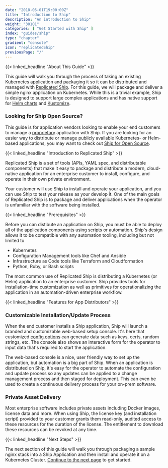 ```yaml
---
date: "2018-05-01T19:00:00Z"
title: "Introduction to Ship"
description: "An introduction to Ship"
weight: "30101"
categories: [ "Get Started with Ship" ]
index: "guides/ship"
type: "chapter"
gradient: "console"
icon: "replicatedShip"
previousPage: "/"
---
```


{{< linked_headline "About This Guide" >}}

This guide will walk you through the process of taking an existing Kubernetes application and packaging it so it can be distributed and managed with [Replicated Ship](https://www.replicated.com/ship). For this guide, we will package and deliver a simple nginx application on Kubernetes. While this is a trivial example, Ship is designed to support large complex applications and has native support for [Helm charts](https://helm.sh) and [Kustomize](https://kustomize.io).

### Looking for Ship Open Source?

This guide is for application vendors looking to enable your end customers to manage a [proprietary](#features-for-app-maintainers) application with Ship. If you are looking for an easier way to distribute or manage publicly available Kubernetes- or Helm-based applications, you may want to check out [Ship for Open Source](https://www.replicated.com/ship/oss).


{{< linked_headline "Introduction to Replicated Ship" >}}

Replicated Ship is a set of tools (APIs, YAML spec, and distributable components) that make it easy to package and distribute a modern, cloud-native application for an enterprise customer to install, configure, and operate in their own private environment.

Your customer will use Ship to install and operate your application, and you can use Ship to test your release as your develop it. One of the main goals of Replicated Ship is to package and deliver applications when the operator is unfamiliar with the software being installed.

{{< linked_headline "Prerequisites" >}}

Before you can distibute an application on Ship, you must be able to deploy all of the application components using scripts or automation. Ship's design allows it to be compatible with any automation tooling, including but not limited to

- Kubernetes
- Configuration Management tools like Chef and Ansible
- Infrastructure as Code tools like Terraform and Cloudformation
- Python, Ruby, or Bash scripts

The most common use of Replicated Ship is distributing a Kubernetes (or Helm) application to an enterprise customer. Ship provides tools for installation-time customization as well as primitives for operationalizing the application in an automation-driven enterprise workflow.

{{< linked_headline "Features for App Distributors" >}}

### Customizable Installation/Update Process

When the end customer installs a Ship application, Ship will launch a branded and customizable web-based setup console. It's here that customized [config options](/docs/ship/config/overview) can generate data such as keys, certs, random strings, etc. The console also shows an interactive form for the operator to input data that's required to start the application.

The web-based console is a nice, user friendly way to set up the application, but automation is a big part of Ship. When an application is distributed on Ship, it's easy for the operator to automate the configuration and update process so any updates can be applied to a change management process and then staged for deployment. This can even be used to create a continuous delivery process for your on-prem software.

### Private Asset Delivery

Most enterprise software includes private assets including Docker images, license data and more. When using Ship, the license key (and installation script) provided to your customer grants them read-only, audited access to these resources for the duration of the license. The entitlement to download these resources can be revoked at any time.

{{< linked_headline "Next Steps" >}}

The next section of this guide will walk you through packaging a sample nginx stack into a Ship Application and then install and operate it on a Kubernetes Cluster. [Continue to the next page](../create-a-release) to get started.
